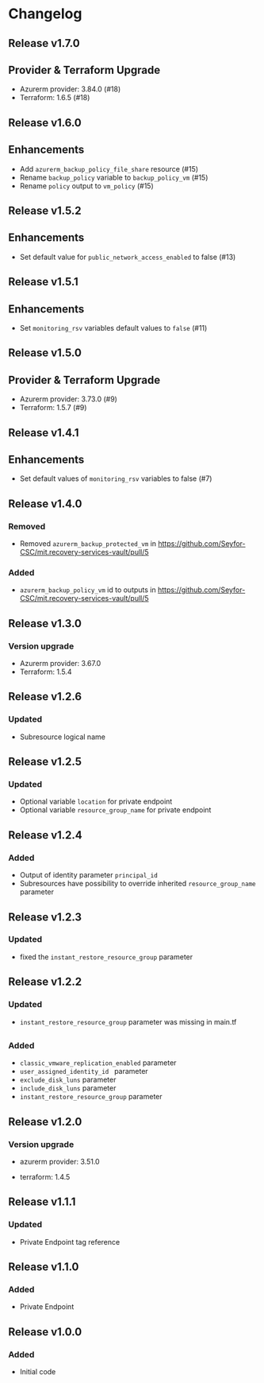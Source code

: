 # Changelog

## Release v1.7.0

## Provider & Terraform Upgrade
- Azurerm provider: 3.84.0 (#18)
- Terraform: 1.6.5 (#18)
   
## Release v1.6.0

## Enhancements

- Add `azurerm_backup_policy_file_share` resource (#15)
- Rename `backup_policy` variable to `backup_policy_vm` (#15)
- Rename `policy` output to `vm_policy` (#15)


   
## Release v1.5.2

## Enhancements

- Set default value for `public_network_access_enabled` to false (#13)


   
## Release v1.5.1

## Enhancements

- Set `monitoring_rsv` variables default values to `false` (#11)


   
## Release v1.5.0

## Provider & Terraform Upgrade
- Azurerm provider: 3.73.0 (#9)
- Terraform: 1.5.7 (#9)


   
## Release v1.4.1

## Enhancements

- Set default values of `monitoring_rsv` variables to false (#7)


   
## Release v1.4.0

### Removed
- Removed `azurerm_backup_protected_vm` in https://github.com/Seyfor-CSC/mit.recovery-services-vault/pull/5
### Added
- `azurerm_backup_policy_vm` id to outputs in https://github.com/Seyfor-CSC/mit.recovery-services-vault/pull/5

   
## Release v1.3.0

### Version upgrade
- Azurerm provider: 3.67.0
- Terraform: 1.5.4
   
## Release v1.2.6

### Updated
- Subresource logical name
   
## Release v1.2.5

### Updated
- Optional variable `location` for private endpoint
- Optional variable  `resource_group_name` for private endpoint


   
## Release v1.2.4

### Added
- Output of identity parameter `principal_id` 
- Subresources have possibility to override inherited `resource_group_name` parameter
   
## Release v1.2.3

### Updated
- fixed the `instant_restore_resource_group` parameter
   
## Release v1.2.2

### Updated
- `instant_restore_resource_group` parameter was missing in main.tf
   
## 

### Added
- `classic_vmware_replication_enabled` parameter
- `user_assigned_identity_id ` parameter
- `exclude_disk_luns` parameter
- `include_disk_luns` parameter
- `instant_restore_resource_group` parameter
   
## Release v1.2.0

### Version upgrade

- azurerm provider: 3.51.0

- terraform: 1.4.5
   
## Release v1.1.1

### Updated

- Private Endpoint tag reference
   
## Release v1.1.0

### Added

- Private Endpoint
   
## Release v1.0.0

### Added

- Initial code
   
